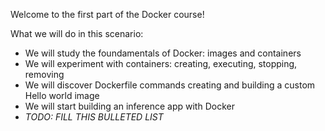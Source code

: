Welcome to the first part of the Docker course!

What we will do in this scenario:
- We will study the foundamentals of Docker: images and containers
- We will experiment with containers: creating, executing, stopping, removing
- We will discover Dockerfile commands creating and building a custom Hello world image
- We will start building an inference app with Docker
- *TODO: FILL THIS BULLETED LIST*